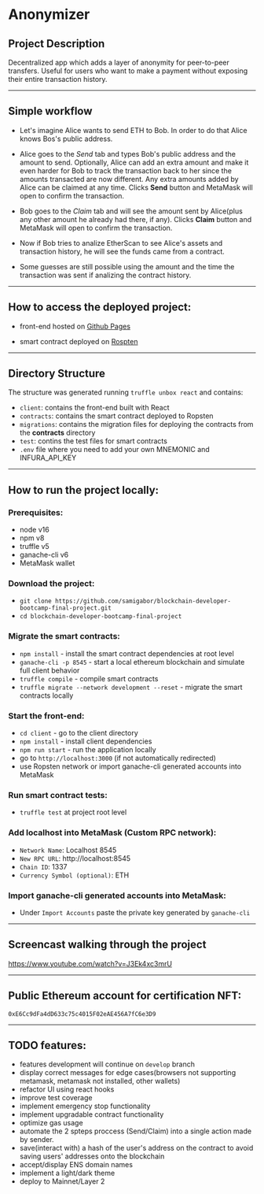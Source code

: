 # Anonymizer

## Project Description

Decentralized app which adds a layer of anonymity for peer-to-peer transfers. Useful for users who want to make a payment without exposing their entire transaction history.

---

## Simple workflow

- Let's imagine Alice wants to send ETH to Bob. In order to do that Alice knows Bos's public address.

- Alice goes to the _Send_ tab and types Bob's public address and the amount to send. Optionally, Alice can add an extra amount and make it even harder for Bob to track the transaction back to her since the amounts transacted are now different. Any extra amounts added by Alice can be claimed at any time. Clicks **Send** button and MetaMask will open to confirm the transaction.
- Bob goes to the _Claim_ tab and will see the amount sent by Alice(plus any other amount he already had there, if any). Clicks **Claim** button and MetaMask will open to confirm the transaction.
- Now if Bob tries to analize EtherScan to see Alice's assets and transaction history, he will see the funds came from a contract.
- Some guesses are still possible using the amount and the time the transaction was sent if analizing the contract history.

---

## How to access the deployed project:

- front-end hosted on [Github Pages](https://samigabor.github.io/blockchain-developer-bootcamp-final-project/)

- smart contract deployed on [Rospten](https://ropsten.etherscan.io/address/0xea4A6DdEd2F7341965B62E1dFe0481Dc3BD1a310#code)

---

## Directory Structure

The structure was generated running `truffle unbox react` and contains:

- `client`: contains the front-end built with React
- `contracts`: contains the smart contract deployed to Ropsten
- `migrations`: contains the migration files for deploying the contracts from the **contracts** directory
- `test`: contins the test files for smart contracts
- `.env` file where you need to add your own MNEMONIC and INFURA_API_KEY

---

## How to run the project locally:

### Prerequisites:

- node v16
- npm v8
- truffle v5
- ganache-cli v6
- MetaMask wallet

### Download the project:

- `git clone https://github.com/samigabor/blockchain-developer-bootcamp-final-project.git`
- `cd blockchain-developer-bootcamp-final-project`

### Migrate the smart contracts:

- `npm install` - install the smart contract dependencies at root level
- `ganache-cli -p 8545` - start a local ethereum blockchain and simulate full client behavior
- `truffle compile` - compile smart contracts
- `truffle migrate --network development --reset` - migrate the smart contracts locally

### Start the front-end:

- `cd client` - go to the client directory
- `npm install` - install client dependencies
- `npm run start` - run the application locally
- go to `http://localhost:3000` (if not automatically redirected)
- use Ropsten network or import ganache-cli generated accounts into MetaMask

### Run smart contract tests:

- `truffle test` at project root level

### Add localhost into MetaMask (Custom RPC network):

- `Network Name`: Localhost 8545
- `New RPC URL`: http://localhost:8545
- `Chain ID`: 1337
- `Currency Symbol (optional)`: ETH

### Import ganache-cli generated accounts into MetaMask:

- Under `Import Accounts` paste the private key generated by `ganache-cli`

---

## Screencast walking through the project

https://www.youtube.com/watch?v=J3Ek4xc3mrU

---

## Public Ethereum account for certification NFT:

`0xE6Cc9dFa4dD633c75c4015F02eAE456A7fC6e3D9`

---

## TODO features:

- features development will continue on `develop` branch
- display correct messages for edge cases(browsers not supporting metamask, metamask not installed, other wallets)
- refactor UI using react hooks
- improve test coverage
- implement emergency stop functionality
- implement upgradable contract functionality
- optimize gas usage
- automate the 2 spteps proccess (Send/Claim) into a single action made by sender.
- save(interact with) a hash of the user's address on the contract to avoid saving users' addresses onto the blockchain
- accept/display ENS domain names
- implement a light/dark theme
- deploy to Mainnet/Layer 2
